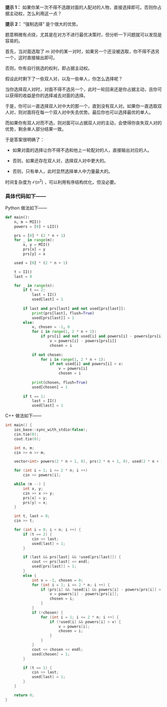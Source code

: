 **提示 1：** 如果你某一次不得不选跟对面的人配对的人物，直接选择即可。否则你占据主动权，怎么利用这一点？

**提示 2：** “强制选择” 是个很大的优势。

题意稍微有点绕，尤其是在对方不进行最优决策时，但分析一下问题就可以发现是容易的。

首先，当对面选取了 $m$ 对中的某一对时，如果另一个还没被选取，你不得不选另一个，这时直接输出即可。

否则，你有自行挑选的权利，即占据主动权。

假设此时剩下了一些双人对，以及一些单人，你怎么选择呢？

当你选择双人对时，对面不得不选另一个，此时一轮回来还是你占据主动，且你可以获得的收益是你的选择减去对面的选择。

于是，你可以一直选择双人对中大的那一个，直到没有双人对。如果你一直选取双人对，则对面将在每一个双人对中失去优势。最后你也可以选择最优的单人。

而如果你有双人对而不选，则对面可以占据双人对的主动，会使得你丧失双人对的优势，剩余单人部分结果一致。

于是答案很明确了：

- 如果对面的选择让你不得不选和他上一轮配对的人，直接输出对应的人。

- 否则，如果还存在双人对，选择双人对中更大的。

- 否则，只有单人，此时显然选择单人中力量最大的。

时间复杂度为 $\mathcal{O}(n^2)$ ，可以利用有序结构优化，但没必要。

### 具体代码如下——

Python 做法如下——

```Python []
def main():
    n, m = MII()
    powers = [0] + LII()

    prs = [0] * (2 * n + 1)
    for _ in range(m):
        x, y = MII()
        prs[x] = y
        prs[y] = x

    used = [0] * (2 * n + 1)

    t = II()
    last = 0

    for _ in range(n):
        if t == 2:
            last = II()
            used[last] = 1
        
        if last and prs[last] and not used[prs[last]]:
            print(prs[last], flush=True)
            used[prs[last]] = 1
        else:
            v, chosen = -1, 0
            for i in range(1, 2 * n + 1):
                if prs[i] and not used[i] and powers[i] - powers[prs[i]] > v:
                    v = powers[i] - powers[prs[i]]
                    chosen = i
            
            if not chosen:
                for i in range(1, 2 * n + 1):
                    if not used[i] and powers[i] > v:
                        v = powers[i]
                        chosen = i
            
            print(chosen, flush=True)
            used[chosen] = 1
        
        if t == 1:
            last = II()
            used[last] = 1
```

C++ 做法如下——

```cpp []
int main() {
    ios_base::sync_with_stdio(false);
    cin.tie(0);
    cout.tie(0);

    int n, m;
    cin >> n >> m;

    vector<int> powers(2 * n + 1, 0), prs(2 * n + 1, 0), used(2 * n + 1, 0);

    for (int i = 1; i <= 2 * n; i ++)
        cin >> powers[i];

    while (m --) {
        int x, y;
        cin >> x >> y;
        prs[x] = y;
        prs[y] = x;
    }

    int t, last = 0;
    cin >> t;

    for (int i = 0; i < n; i ++) {
        if (t == 2) {
            cin >> last;
            used[last] = 1;
        }

        if (last && prs[last] && !used[prs[last]]) {
            cout << prs[last] << endl;
            used[prs[last]] = 1;
        }
        else {
            int v = -1, chosen = 0;
            for (int i = 1; i <= 2 * n; i ++) {
                if (prs[i] && !used[i] && powers[i] - powers[prs[i]] > v) {
                    v = powers[i] - powers[prs[i]];
                    chosen = i;
                }
            }
            if (!chosen) {
                for (int i = 1; i <= 2 * n; i ++) {
                    if (!used[i] && powers[i] > v) {
                        v = powers[i];
                        chosen = i;
                    }
                }
            }
            cout << chosen << endl;
            used[chosen] = 1;
        }

        if (t == 1) {
            cin >> last;
            used[last] = 1;
        }
    }

    return 0;
}
```
